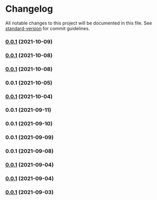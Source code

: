 # Changelog

All notable changes to this project will be documented in this file. See [standard-version](https://github.com/conventional-changelog/standard-version) for commit guidelines.

### [0.0.1](https://github.com/refinery-labs/lunasec-monorepo/compare/v0.0.1-alpha.11...v0.0.1) (2021-10-09)

### [0.0.1](https://github.com/refinery-labs/lunasec-monorepo/compare/v0.0.1-alpha.14...v0.0.1) (2021-10-08)

### [0.0.1](https://github.com/refinery-labs/lunasec-monorepo/compare/v0.0.1-alpha.14...v0.0.1) (2021-10-08)

### 0.0.1 (2021-10-05)

### [0.0.1](https://github.com/lunasec-io/lunasec-monorepo/compare/v0.0.1-alpha.11...v0.0.1) (2021-10-04)

### 0.0.1 (2021-09-11)

### 0.0.1 (2021-09-10)

### 0.0.1 (2021-09-09)

### 0.0.1 (2021-09-08)

### [0.0.1](https://github.com/lunasec/secure-frame-react-sdk/compare/v0.0.1-alpha.1...v0.0.1) (2021-09-04)

### [0.0.1](https://github.com/lunasec/secure-frame-react-sdk/compare/v0.0.1-alpha.1...v0.0.1) (2021-09-04)

### [0.0.1](https://github.com/lunasec/secure-frame-react-sdk/compare/v0.0.1-alpha22...v0.0.1) (2021-09-03)
